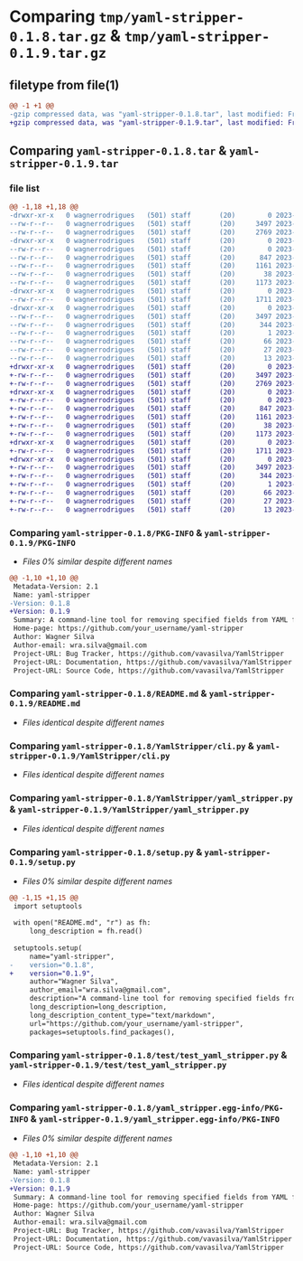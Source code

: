 # Comparing `tmp/yaml-stripper-0.1.8.tar.gz` & `tmp/yaml-stripper-0.1.9.tar.gz`

## filetype from file(1)

```diff
@@ -1 +1 @@
-gzip compressed data, was "yaml-stripper-0.1.8.tar", last modified: Fri Apr 21 19:47:55 2023, max compression
+gzip compressed data, was "yaml-stripper-0.1.9.tar", last modified: Fri Apr 21 19:48:10 2023, max compression
```

## Comparing `yaml-stripper-0.1.8.tar` & `yaml-stripper-0.1.9.tar`

### file list

```diff
@@ -1,18 +1,18 @@
-drwxr-xr-x   0 wagnerrodrigues   (501) staff       (20)        0 2023-04-21 19:47:55.247413 yaml-stripper-0.1.8/
--rw-r--r--   0 wagnerrodrigues   (501) staff       (20)     3497 2023-04-21 19:47:55.247218 yaml-stripper-0.1.8/PKG-INFO
--rw-r--r--   0 wagnerrodrigues   (501) staff       (20)     2769 2023-04-21 18:52:32.000000 yaml-stripper-0.1.8/README.md
-drwxr-xr-x   0 wagnerrodrigues   (501) staff       (20)        0 2023-04-21 19:47:55.245449 yaml-stripper-0.1.8/YamlStripper/
--rw-r--r--   0 wagnerrodrigues   (501) staff       (20)        0 2023-04-21 19:26:23.000000 yaml-stripper-0.1.8/YamlStripper/__init__.py
--rw-r--r--   0 wagnerrodrigues   (501) staff       (20)      847 2023-04-21 19:47:42.000000 yaml-stripper-0.1.8/YamlStripper/cli.py
--rw-r--r--   0 wagnerrodrigues   (501) staff       (20)     1161 2023-04-21 19:16:58.000000 yaml-stripper-0.1.8/YamlStripper/yaml_stripper.py
--rw-r--r--   0 wagnerrodrigues   (501) staff       (20)       38 2023-04-21 19:47:55.247467 yaml-stripper-0.1.8/setup.cfg
--rw-r--r--   0 wagnerrodrigues   (501) staff       (20)     1173 2023-04-21 19:47:51.000000 yaml-stripper-0.1.8/setup.py
-drwxr-xr-x   0 wagnerrodrigues   (501) staff       (20)        0 2023-04-21 19:47:55.245686 yaml-stripper-0.1.8/test/
--rw-r--r--   0 wagnerrodrigues   (501) staff       (20)     1711 2023-04-21 19:47:42.000000 yaml-stripper-0.1.8/test/test_yaml_stripper.py
-drwxr-xr-x   0 wagnerrodrigues   (501) staff       (20)        0 2023-04-21 19:47:55.246888 yaml-stripper-0.1.8/yaml_stripper.egg-info/
--rw-r--r--   0 wagnerrodrigues   (501) staff       (20)     3497 2023-04-21 19:47:55.000000 yaml-stripper-0.1.8/yaml_stripper.egg-info/PKG-INFO
--rw-r--r--   0 wagnerrodrigues   (501) staff       (20)      344 2023-04-21 19:47:55.000000 yaml-stripper-0.1.8/yaml_stripper.egg-info/SOURCES.txt
--rw-r--r--   0 wagnerrodrigues   (501) staff       (20)        1 2023-04-21 19:47:55.000000 yaml-stripper-0.1.8/yaml_stripper.egg-info/dependency_links.txt
--rw-r--r--   0 wagnerrodrigues   (501) staff       (20)       66 2023-04-21 19:47:55.000000 yaml-stripper-0.1.8/yaml_stripper.egg-info/entry_points.txt
--rw-r--r--   0 wagnerrodrigues   (501) staff       (20)       27 2023-04-21 19:47:55.000000 yaml-stripper-0.1.8/yaml_stripper.egg-info/requires.txt
--rw-r--r--   0 wagnerrodrigues   (501) staff       (20)       13 2023-04-21 19:47:55.000000 yaml-stripper-0.1.8/yaml_stripper.egg-info/top_level.txt
+drwxr-xr-x   0 wagnerrodrigues   (501) staff       (20)        0 2023-04-21 19:48:10.743608 yaml-stripper-0.1.9/
+-rw-r--r--   0 wagnerrodrigues   (501) staff       (20)     3497 2023-04-21 19:48:10.743422 yaml-stripper-0.1.9/PKG-INFO
+-rw-r--r--   0 wagnerrodrigues   (501) staff       (20)     2769 2023-04-21 18:52:32.000000 yaml-stripper-0.1.9/README.md
+drwxr-xr-x   0 wagnerrodrigues   (501) staff       (20)        0 2023-04-21 19:48:10.742205 yaml-stripper-0.1.9/YamlStripper/
+-rw-r--r--   0 wagnerrodrigues   (501) staff       (20)        0 2023-04-21 19:26:23.000000 yaml-stripper-0.1.9/YamlStripper/__init__.py
+-rw-r--r--   0 wagnerrodrigues   (501) staff       (20)      847 2023-04-21 19:47:42.000000 yaml-stripper-0.1.9/YamlStripper/cli.py
+-rw-r--r--   0 wagnerrodrigues   (501) staff       (20)     1161 2023-04-21 19:16:58.000000 yaml-stripper-0.1.9/YamlStripper/yaml_stripper.py
+-rw-r--r--   0 wagnerrodrigues   (501) staff       (20)       38 2023-04-21 19:48:10.743652 yaml-stripper-0.1.9/setup.cfg
+-rw-r--r--   0 wagnerrodrigues   (501) staff       (20)     1173 2023-04-21 19:47:59.000000 yaml-stripper-0.1.9/setup.py
+drwxr-xr-x   0 wagnerrodrigues   (501) staff       (20)        0 2023-04-21 19:48:10.742417 yaml-stripper-0.1.9/test/
+-rw-r--r--   0 wagnerrodrigues   (501) staff       (20)     1711 2023-04-21 19:47:42.000000 yaml-stripper-0.1.9/test/test_yaml_stripper.py
+drwxr-xr-x   0 wagnerrodrigues   (501) staff       (20)        0 2023-04-21 19:48:10.743245 yaml-stripper-0.1.9/yaml_stripper.egg-info/
+-rw-r--r--   0 wagnerrodrigues   (501) staff       (20)     3497 2023-04-21 19:48:10.000000 yaml-stripper-0.1.9/yaml_stripper.egg-info/PKG-INFO
+-rw-r--r--   0 wagnerrodrigues   (501) staff       (20)      344 2023-04-21 19:48:10.000000 yaml-stripper-0.1.9/yaml_stripper.egg-info/SOURCES.txt
+-rw-r--r--   0 wagnerrodrigues   (501) staff       (20)        1 2023-04-21 19:48:10.000000 yaml-stripper-0.1.9/yaml_stripper.egg-info/dependency_links.txt
+-rw-r--r--   0 wagnerrodrigues   (501) staff       (20)       66 2023-04-21 19:48:10.000000 yaml-stripper-0.1.9/yaml_stripper.egg-info/entry_points.txt
+-rw-r--r--   0 wagnerrodrigues   (501) staff       (20)       27 2023-04-21 19:48:10.000000 yaml-stripper-0.1.9/yaml_stripper.egg-info/requires.txt
+-rw-r--r--   0 wagnerrodrigues   (501) staff       (20)       13 2023-04-21 19:48:10.000000 yaml-stripper-0.1.9/yaml_stripper.egg-info/top_level.txt
```

### Comparing `yaml-stripper-0.1.8/PKG-INFO` & `yaml-stripper-0.1.9/PKG-INFO`

 * *Files 0% similar despite different names*

```diff
@@ -1,10 +1,10 @@
 Metadata-Version: 2.1
 Name: yaml-stripper
-Version: 0.1.8
+Version: 0.1.9
 Summary: A command-line tool for removing specified fields from YAML files.
 Home-page: https://github.com/your_username/yaml-stripper
 Author: Wagner Silva
 Author-email: wra.silva@gmail.com
 Project-URL: Bug Tracker, https://github.com/vavasilva/YamlStripper
 Project-URL: Documentation, https://github.com/vavasilva/YamlStripper
 Project-URL: Source Code, https://github.com/vavasilva/YamlStripper
```

### Comparing `yaml-stripper-0.1.8/README.md` & `yaml-stripper-0.1.9/README.md`

 * *Files identical despite different names*

### Comparing `yaml-stripper-0.1.8/YamlStripper/cli.py` & `yaml-stripper-0.1.9/YamlStripper/cli.py`

 * *Files identical despite different names*

### Comparing `yaml-stripper-0.1.8/YamlStripper/yaml_stripper.py` & `yaml-stripper-0.1.9/YamlStripper/yaml_stripper.py`

 * *Files identical despite different names*

### Comparing `yaml-stripper-0.1.8/setup.py` & `yaml-stripper-0.1.9/setup.py`

 * *Files 0% similar despite different names*

```diff
@@ -1,15 +1,15 @@
 import setuptools
 
 with open("README.md", "r") as fh:
     long_description = fh.read()
 
 setuptools.setup(
     name="yaml-stripper",
-    version="0.1.8",
+    version="0.1.9",
     author="Wagner Silva",
     author_email="wra.silva@gmail.com",
     description="A command-line tool for removing specified fields from YAML files.",
     long_description=long_description,
     long_description_content_type="text/markdown",
     url="https://github.com/your_username/yaml-stripper",
     packages=setuptools.find_packages(),
```

### Comparing `yaml-stripper-0.1.8/test/test_yaml_stripper.py` & `yaml-stripper-0.1.9/test/test_yaml_stripper.py`

 * *Files identical despite different names*

### Comparing `yaml-stripper-0.1.8/yaml_stripper.egg-info/PKG-INFO` & `yaml-stripper-0.1.9/yaml_stripper.egg-info/PKG-INFO`

 * *Files 0% similar despite different names*

```diff
@@ -1,10 +1,10 @@
 Metadata-Version: 2.1
 Name: yaml-stripper
-Version: 0.1.8
+Version: 0.1.9
 Summary: A command-line tool for removing specified fields from YAML files.
 Home-page: https://github.com/your_username/yaml-stripper
 Author: Wagner Silva
 Author-email: wra.silva@gmail.com
 Project-URL: Bug Tracker, https://github.com/vavasilva/YamlStripper
 Project-URL: Documentation, https://github.com/vavasilva/YamlStripper
 Project-URL: Source Code, https://github.com/vavasilva/YamlStripper
```

